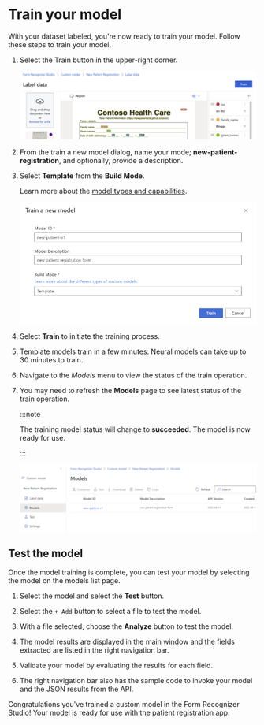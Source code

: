# Train your model

With your dataset labeled, you're now ready to train your model. Follow these steps to train your model.

1. Select the Train button in the upper-right corner.

    ![image shows the train form button](./img/train-form-model.png)

1. From the train a new model dialog, name your mode; **new-patient-registration**, and optionally, provide a description.
1. Select **Template** from the **Build Mode**.

    Learn more about the [model types and capabilities](https://docs.microsoft.com/azure/applied-ai-services/form-recognizer/concept-custom?WT.mc_id=aiml-77396-cxa).

    ![Train model dialog](./img/train-model-dialog.png)

1. Select **Train** to initiate the training process.
1. Template models train in a few minutes. Neural models can take up to 30 minutes to train.
1. Navigate to the *Models* menu to view the status of the train operation.
1. You may need to refresh the **Models** page to see latest status of the train operation.

    :::note

    The training model status will change to **succeeded**. The model is now ready for use.

    :::

    ![Train model status](./img/train-model-status.png)

## Test the model

Once the model training is complete, you can test your model by selecting the model on the models list page.

1. Select the model and select the **Test** button.

1. Select the `+ Add` button to select a file to test the model.

1. With a file selected, choose the **Analyze** button to test the model.

1. The model results are displayed in the main window and the fields extracted are listed in the right navigation bar.

1. Validate your model by evaluating the results for each field.

1. The right navigation bar also has the sample code to invoke your model and the JSON results from the API.

Congratulations you've trained a custom model in the Form Recognizer Studio! Your model is ready for use with the patient registration app.
